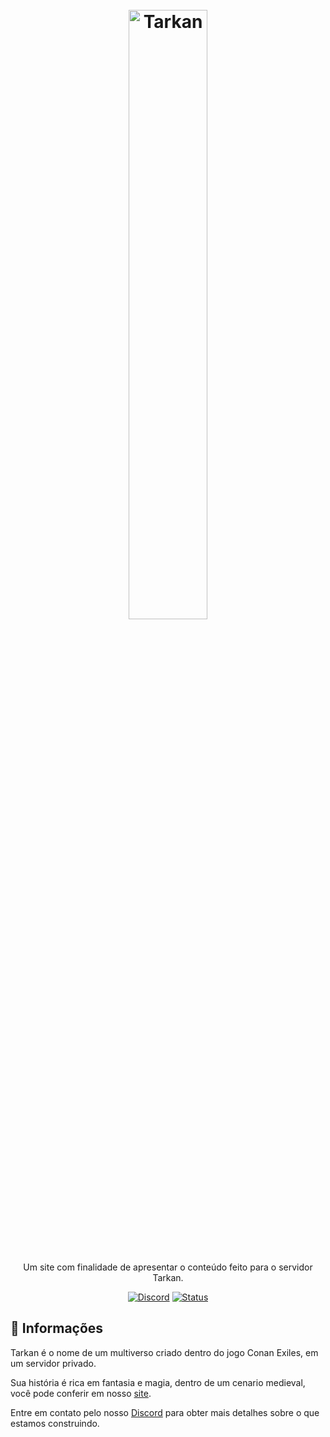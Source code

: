 <h1 align="center">
    <br>
    <img src="icon/LOGO.png" alt="Tarkan" width="50%">
    <br><br>
</h1>

<p align="center">Um site com finalidade de apresentar o conteúdo feito para o servidor Tarkan.</p>

<p align="center">
    <a href="https://discord.gg/GbEnCjtDMy">
    <img src="https://img.shields.io/discord/829042103295410197?color=%237289DA&label=MHC&logo=discord&logoColor=white" alt="Discord"></a>
    <a href="https://www.repostatus.org/#inactive">
    <img src="https://www.repostatus.org/badges/latest/inactive.svg" alt="Status"/>
    </a>  
</p>

## :dizzy: **Informações**

Tarkan é o nome de um multiverso criado dentro do jogo Conan Exiles, em um servidor privado.

Sua história é rica em fantasia e magia, dentro de um cenario medieval, você pode conferir em nosso [site](https://mhc.github.io/Tarkan).

Entre em contato pelo nosso [Discord](https://discord.gg/GbEnCjtDMy) para obter mais detalhes sobre o que estamos construindo.